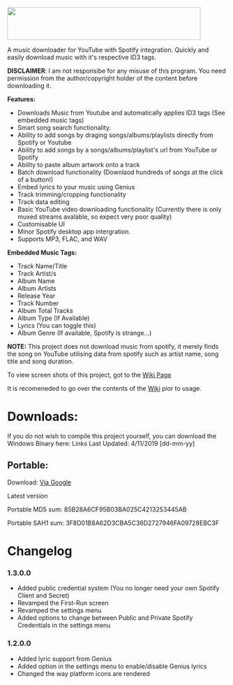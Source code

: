 <img src="https://i.ibb.co/6bQyQ9r/Top-Banner1-Blue.png" data-canonical-src="https://i.ibb.co/6bQyQ9r/Top-Banner1-Blue.png" width="443" height="75" />

A music downloader for YouTube with Spotify integration. Quickly and easily download music with it's respective ID3 tags.

**DISCLAIMER**: I am not responsibe for any misuse of this program. You need permission from the author/copyright holder of the content before downloading it.

**Features:**
* Downloads Music from Youtube and automatically applies ID3 tags (See embedded music tags)
* Smart song search functionality.
* Ability to add songs by draging songs/albums/playlists directly from Spotify or Youtube
* Ability to add songs by a songs/albums/playlist's url from YouTube or Spotify
* Ability to paste album artwork onto a track
* Batch download functionality (Downlaod hundreds of songs at the click of a button!)
* Embed lyrics to your music using Genius
* Track trimming/cropping functionality
* Track data editing
* Basic YouTube video downloading functionality (Currently there is only muxed streams avalable, so expect very poor quality)
* Customisable UI
* Minor Spotify desktop app intergration.
* Supports MP3, FLAC, and WAV

**Embedded Music Tags:**
* Track Name/Title
* Track Artist/s
* Album Name
* Album Artists
* Release Year
* Track Number
* Album Total Tracks
* Album Type (If Available)
* Lyrics (You can toggle this)
* Album Genre (If available, Spotify is strange...)

**NOTE:** This project does not download music from spotify, it merely finds the song on YouTube utilising data from spotify such as artist name, song title and song duration.

To view screen shots of this project, got to the [Wiki Page](https://github.com/ShimmyMySherbet/YoutubeDownloader/wiki)

It is recomeneded to go over the contents of the [Wiki](https://github.com/ShimmyMySherbet/YoutubeDownloader/wiki) pior to usage.

# Downloads:
If you do not wish to compile this project yourself, you can download the Windows Binary here:
Links Last Updated: 4/11/2019 [dd-mm-yy]

## Portable: 
Download: [Via Google](https://drive.google.com/file/d/1l9Wo8vqpObIhNUTRD8eD9wHxqpLLehNp/view?usp=sharing) 

Latest version

Portable MD5 sum: 85B28A6CF95B03BA025C4213253445AB

Portable SAH1 sum: 3F8D01B8A62D3CBA5C36D2727946FA09728EBC3F

# Changelog
### 1.3.0.0
* Added public credential system (You no longer need your own Spotify Client and Secret)
* Revamped the First-Run screen
* Revamped the settings menu
* Added options to change between Public and Private Spotify Credentials in the settings menu

### 1.2.0.0
* Added lyric support from Genius
* Added option in the settings menu to enable/disable Genius lyrics
* Changed the way platform icons are rendered



